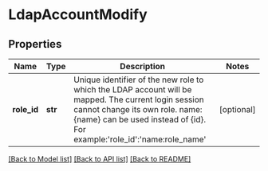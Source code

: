 # LdapAccountModify

## Properties
Name | Type | Description | Notes
------------ | ------------- | ------------- | -------------
**role_id** | **str** | Unique identifier of the new role to which the LDAP account will be mapped. The current login session cannot change its own role. name:{name} can be used instead of {id}. For example:&#39;role_id&#39;:&#39;name:role_name&#39; | [optional] 

[[Back to Model list]](../README.md#documentation-for-models) [[Back to API list]](../README.md#documentation-for-api-endpoints) [[Back to README]](../README.md)


